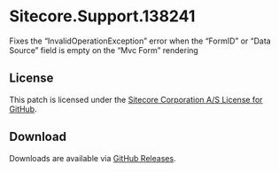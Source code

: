 # Sitecore.Support.138241
Fixes the &#8220;InvalidOperationException&#8221; error when the &#8220;FormID&#8221; or &#8220;Data Source&#8221; field is empty on the &#8220;Mvc Form&#8221; rendering

## License  
This patch is licensed under the [Sitecore Corporation A/S License for GitHub](https://github.com/sitecoresupport/Sitecore.Support.138241/blob/master/LICENSE).  

## Download  
Downloads are available via [GitHub Releases](https://github.com/sitecoresupport/Sitecore.Support.138241/releases).  
